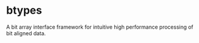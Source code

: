 # btypes
A bit array interface framework for intuitive high performance processing of bit aligned data.
